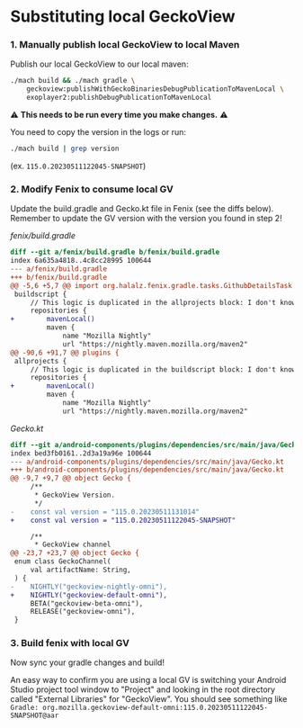 # Substituting local GeckoView

### 1. Manually publish local GeckoView to local Maven

Publish our local GeckoView to our local maven:
```sh
./mach build && ./mach gradle \
    geckoview:publishWithGeckoBinariesDebugPublicationToMavenLocal \
    exoplayer2:publishDebugPublicationToMavenLocal
```

:warning: **This needs to be run every time you make changes.** :warning:

You need to copy the version in the logs or run:
```sh
./mach build | grep version
```
(ex. `115.0.20230511122045-SNAPSHOT`)

### 2. Modify Fenix to consume local GV
Update the build.gradle and Gecko.kt file in Fenix (see the diffs below). Remember to update the GV version with the version you found in step 2!

*fenix/build.gradle*
```diff
diff --git a/fenix/build.gradle b/fenix/build.gradle
index 6a635a4818..4c8cc28995 100644
--- a/fenix/build.gradle
+++ b/fenix/build.gradle
@@ -5,6 +5,7 @@ import org.halalz.fenix.gradle.tasks.GithubDetailsTask
 buildscript {
     // This logic is duplicated in the allprojects block: I don't know how to fix that.
     repositories {
+        mavenLocal()
         maven {
             name "Mozilla Nightly"
             url "https://nightly.maven.mozilla.org/maven2"
@@ -90,6 +91,7 @@ plugins {
 allprojects {
     // This logic is duplicated in the buildscript block: I don't know how to fix that.
     repositories {
+        mavenLocal()
         maven {
             name "Mozilla Nightly"
             url "https://nightly.maven.mozilla.org/maven2"
```
*Gecko.kt*
```diff
diff --git a/android-components/plugins/dependencies/src/main/java/Gecko.kt b/android-components/plugins/dependencies/src/main/java/Gecko.kt
index bed3fb0161..2d3a19a96e 100644
--- a/android-components/plugins/dependencies/src/main/java/Gecko.kt
+++ b/android-components/plugins/dependencies/src/main/java/Gecko.kt
@@ -9,7 +9,7 @@ object Gecko {
     /**
      * GeckoView Version.
      */
-    const val version = "115.0.20230511131014"
+    const val version = "115.0.20230511122045-SNAPSHOT"

     /**
      * GeckoView channel
@@ -23,7 +23,7 @@ object Gecko {
 enum class GeckoChannel(
     val artifactName: String,
 ) {
-    NIGHTLY("geckoview-nightly-omni"),
+    NIGHTLY("geckoview-default-omni"),
     BETA("geckoview-beta-omni"),
     RELEASE("geckoview-omni"),
 }

```

### 3. Build fenix with local GV
Now sync your gradle changes and build!

An easy way to confirm you are using a local GV is switching your Android Studio project tool window to "Project" and looking in the root directory called "External Libraries" for "GeckoView". You should see something like `Gradle: org.mozilla.geckoview-default-omni:115.0.20230511122045-SNAPSHOT@aar`
